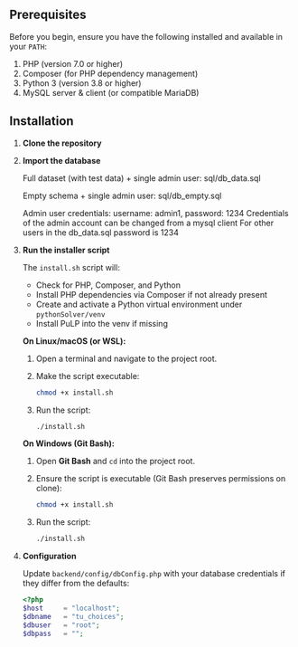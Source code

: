 

## Prerequisites

Before you begin, ensure you have the following installed and available in your `PATH`:

1. PHP (version 7.0 or higher)
2. Composer (for PHP dependency management)
3. Python 3 (version 3.8 or higher)
4. MySQL server & client (or compatible MariaDB)

## Installation

1. **Clone the repository**

2. **Import the database**

   Full dataset (with test data)  + single admin user: sql/db_data.sql

   Empty schema + single admin user: sql/db_empty.sql

   Admin user credentials: username: admin1, password: 1234
   Credentials of the admin account can be changed from a mysql client
   For other users in the db_data.sql password is 1234
   

3. **Run the installer script**

   The `install.sh` script will:

   * Check for PHP, Composer, and Python
   * Install PHP dependencies via Composer if not already present
   * Create and activate a Python virtual environment under `pythonSolver/venv`
   * Install PuLP into the venv if missing

   **On Linux/macOS (or WSL):**

   1. Open a terminal and navigate to the project root.
   2. Make the script executable:

      ```bash
      chmod +x install.sh
      ```
   3. Run the script:

      ```bash
      ./install.sh
      ```

   **On Windows (Git Bash):**

   1. Open **Git Bash** and `cd` into the project root.
   2. Ensure the script is executable (Git Bash preserves permissions on clone):

      ```bash
      chmod +x install.sh
      ```
   3. Run the script:

      ```bash
      ./install.sh
      ```

4. **Configuration**

   Update `backend/config/dbConfig.php` with your database credentials if they differ from the defaults:

   ```php
   <?php
   $host     = "localhost";
   $dbname   = "tu_choices";
   $dbuser   = "root";
   $dbpass   = "";
   ```
